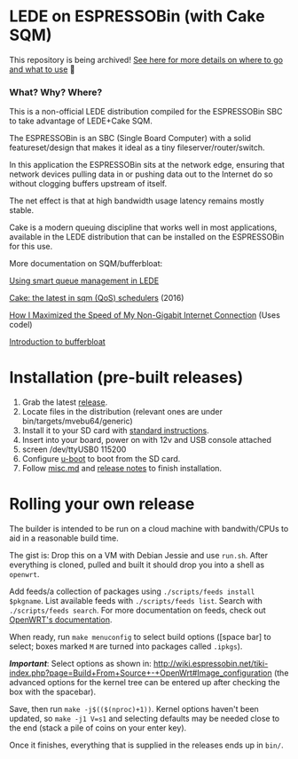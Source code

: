 # LEDE on ESPRESSOBin (with Cake SQM)

This repository is being archived! [See here for more details on where to go and what to use](https://open.konspyre.org/post/2018-07-24-espressobin-moving-to-openwrt/) :tada:

### What? Why? Where?

This is a non-official LEDE distribution compiled for the ESPRESSOBin SBC to take advantage of LEDE+Cake SQM.

The ESPRESSOBin is an SBC (Single Board Computer) with a solid featureset/design that makes it ideal as a tiny fileserver/router/switch.

In this application the ESPRESSOBin sits at the network edge, ensuring that network devices pulling data in or pushing data out to the Internet do so without clogging buffers upstream of itself. 

The net effect is that at high bandwidth usage latency remains mostly stable. 

Cake is a modern queuing discipline that works well in most applications, available in the LEDE distribution that can be installed on the ESPRESSOBin for this use.

More documentation on SQM/bufferbloat:

[Using smart queue management in LEDE](https://lede-project.org/docs/howto/sqm)

[Cake: the latest in sqm (QoS) schedulers](http://burntchrome.blogspot.com/2016/12/cake-latest-in-sqm-qos-schedulers.html) (2016)

[How I Maximized the Speed of My Non-Gigabit Internet Connection](https://medium.com/speedtest-by-ookla/engineer-maximizes-internet-speed-story-c3ec0e86f37a) (Uses codel)

[Introduction to bufferbloat](https://www.bufferbloat.net/projects/bloat/wiki/Introduction/)

# Installation (pre-built releases)

1. Grab the latest [release](https://github.com/davidk/espressobin-lede-sqm-cake/releases).
2. Locate files in the distribution (relevant ones are under bin/targets/mvebu64/generic) 
3. Install it to your SD card with [standard instructions](http://wiki.espressobin.net/tiki-index.php?page=Boot+from+removable+storage+-+OpenWrt#Using_MicroSD_card).
4. Insert into your board, power on with 12v and USB console attached
5. screen /dev/ttyUSB0 115200
6. Configure [u-boot](http://wiki.espressobin.net/tiki-index.php?page=Boot+from+removable+storage+-+OpenWrt#Using_MicroSD_card) to boot from the SD card.
7. Follow [misc.md](https://raw.githubusercontent.com/davidk/espressobin-lede-sqm-cake/master/misc.md) and [release notes](https://github.com/davidk/espressobin-lede-sqm-cake/releases/tag/0.02) to finish installation.

# Rolling your own release

The builder is intended to be run on a cloud machine with bandwith/CPUs to aid in a reasonable build time. 

The gist is: Drop this on a VM with Debian Jessie and use `run.sh`. After everything is cloned, pulled and built it should drop you into a shell as `openwrt`. 

Add feeds/a collection of packages using `./scripts/feeds install $pkgname`. List available feeds with `./scripts/feeds list`. Search with `./scripts/feeds search`. For more documentation on feeds, check out [OpenWRT's documentation](https://openwrt.org/docs/guide-developer/feeds).

When ready, run `make menuconfig` to select build options ([space bar] to select; boxes marked `M` are turned into packages called `.ipkgs`).

***Important***: Select options as shown in: http://wiki.espressobin.net/tiki-index.php?page=Build+From+Source+-+OpenWrt#Image_configuration (the advanced options for the kernel tree can be entered up after checking the box with the spacebar).

Save, then run `make -j$(($(nproc)+1))`. Kernel options haven't been updated, so `make -j1 V=s1` and selecting defaults may be needed close to the end (stack a pile of coins on your enter key).

Once it finishes, everything that is supplied in the releases ends up in `bin/`.
